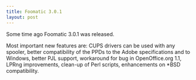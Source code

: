 ```yaml
---
title: Foomatic 3.0.1
layout: post
---
```


Some time ago Foomatic 3.0.1 was released.

Most important new features are: CUPS drivers can be used with any spooler, better compatibility of the PPDs to the Adobe specifications and to Windows, better PJL support, workaround for bug in OpenOffice.org 1.1, LPRng improvements, clean-up of Perl scripts, enhancements on *BSD compatibility.


